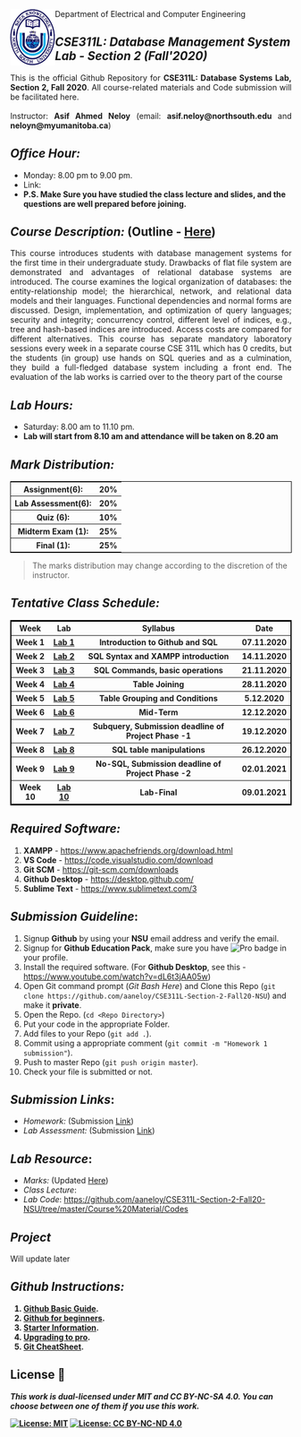 <html>
  
<img align="left" width="80" height="100" src="https://github.com/NeloyNSU/CSE482_Summer-19_Section7/blob/master/image/nsulogo.png">
Department of Electrical and Computer Engineering


## _CSE311L: Database Management System Lab - Section 2 (Fall'2020)_ 

<p align="justify">
This is the official Github Repository for <b>CSE311L: Database Systems Lab, Section 2, Fall 2020</b>. All course-related materials and Code submission will be facilitated here.</br> </br> 
Instructor: <strong>Asif Ahmed Neloy</strong> (email: <strong>asif.neloy@northsouth.edu</strong> and <strong>neloyn@myumanitoba.ca</strong>)

## _Office Hour:_
* Monday: 8.00 pm to 9.00 pm.
* Link: 
* **P.S. Make Sure you have studied the class lecture and slides, and the questions are well prepared before joining.**
</p>

## _Course Description:_ (Outline - <a href="https://github.com/aaneloy/CSE311L-Section-2-Fall20-NSU/blob/master/Course%20Material/CSE311L_Course_Outline_Fall_2020_Section_2.pdf">Here</a>)
<p align="justify">
This course introduces students with database management systems for the first time in their undergraduate study. Drawbacks of flat file system are demonstrated and advantages of relational database systems are introduced. The course examines the logical organization of databases: the entity-relationship model; the hierarchical, network, and relational data models and their languages. Functional dependencies and normal forms are discussed. Design, implementation, and optimization of query languages; security and integrity; concurrency control, different level of indices, e.g., tree and hash-based indices are introduced. Access costs are compared for different alternatives. This course has separate mandatory laboratory sessions every week in a separate course CSE 311L which has 0 credits, but the students (in group) use hands on SQL queries and as a culmination, they build a full-fledged database system including a front end. The evaluation of the lab works is carried over to the theory part of the course
</p>

## _Lab Hours:_
* Saturday: 8.00 am to 11.10 pm.
* **Lab will start from 8.10 am and attendance will be taken on 8.20 am**

## _Mark Distribution:_
<p align="central">
<table style="border:1px solid black;margin-left:auto;margin-right:auto;">
  <tr>
    <th>Assignment(6):</th>
    <th>20%</th> 
  </tr>
  <tr>
    <th>Lab Assessment(6):</th>
    <th>20%</th>
  <tr>
    <th>Quiz (6):</th>
    <th>10%</th> 
  </tr>
    <tr>
    <th>Midterm Exam (1):</th>
    <th>25%</th>
  </tr> 
   </tr>
    <tr>
    <th>Final (1):</th>
    <th>25%</th>
  </tr>  
</table>
</p>

> The marks distribution may change according to the discretion of the instructor.


## _Tentative Class Schedule:_
<p align="central">
<table style="border:2px solid black;margin-left:auto;margin-right:auto;">
  <tr>
    <th>Week</th>
    <th>Lab</th> 
    <th>Syllabus</th>
    <th>Date</th>
  </tr>
  <tr>
    <th>Week 1</th>
    <th><a href="">Lab 1</a></th> 
    <th>Introduction to Github and SQL</th>
    <th>07.11.2020</th>
  </tr>
    <tr>
  <th>Week 2</th>
    <th><a href="">Lab 2</a></th> 
    <th>SQL Syntax and XAMPP introduction</th>
    <th>14.11.2020</th>
  </tr>
  <tr>
  <th>Week 3</th>
    <th><a href="">Lab 3</a></th> 
    <th>SQL Commands, basic operations</th>
    <th>21.11.2020</th>
  </tr>
  <tr>
    <th>Week 4</th>
    <th><a href="">Lab 4</a></th> 
    <th>Table Joining</th>
    <th>28.11.2020</th>
  </tr>
  <tr>
    <th>Week 5</th>
    <th><a href="">Lab 5</a></th> 
    <th>Table Grouping and Conditions</th>
    <th>5.12.2020</th>
  </tr>
  <tr>
    <th>Week 6</th>
    <th><a href="">Lab 6</a></th> 
    <th><b>Mid-Term</b></th>
    <th>12.12.2020</th>
  </tr>
  <tr>
    <th>Week 7</th>
    <th><a href="">Lab 7</a></th> 
    <th>Subquery, <b>Submission deadline of Project Phase -1 </b></th>
    <th>19.12.2020</th>
  </tr>
  <tr>
    <th>Week 8</th>
    <th><a href="">Lab 8</a></th> 
    <th>SQL table manipulations</th>
    <th>26.12.2020</th>
  </tr>
   <tr>
  <th>Week 9</th>
    <th><a href="">Lab 9</a></th> 
    <th>No-SQL, <b>Submission deadline of Project Phase -2 </b></th>
    <th>02.01.2021</th>
  </tr>
  <tr>
    <th>Week 10</th>
    <th><a href="">Lab 10</a></th> 
    <th>Lab-Final</th>
    <th>09.01.2021</th>
  </tr>

</table>
</p>

## _Required Software:_

1. **XAMPP** - https://www.apachefriends.org/download.html
2. **VS Code** - https://code.visualstudio.com/download
3. **Git SCM** - https://git-scm.com/downloads
4. **Github Desktop** - https://desktop.github.com/
5. **Sublime Text** - https://www.sublimetext.com/3

## _Submission Guideline_:
<p align="central">

1. Signup **Github** by using your **NSU** email address and verify the email.
2. Signup for **Github Education Pack**, make sure you have ![Pro](https://webapps.stackexchange.com/questions/123808/github-whats-this-pro-tag-on-my-profile) badge in your profile.  
3. Install the required software. (For **Github Desktop**, see this - https://www.youtube.com/watch?v=dL6t3jAA05w)
4. Open Git command prompt (*Git Bash Here*) and Clone this Repo (```git clone https://github.com/aaneloy/CSE311L-Section-2-Fall20-NSU```) and make it **private**.
5. Open the Repo. (```cd <Repo Directory>```)
6. Put your code in the appropriate Folder.
7. Add files to your Repo (```git add .```).
8. Commit using a appropriate comment (```git commit -m "Homework 1 submission"```).
9. Push to master Repo (```git push origin master```).
10. Check your file is submitted or not.
</p>

## _Submission Links_:

* _Homework:_ (Submission <a href="https://github.com/aaneloy/CSE311L-Section-2-Fall20-NSU/tree/master/Homework%20Submission">Link</a>)
* _Lab Assessment:_ (Submission <a href="https://github.com/aaneloy/CSE311L-Section-2-Fall20-NSU/tree/master/Lab%20Assessment%20Submission">Link</a>)

## _Lab Resource_:
* _Marks:_ (Updated <a href="">Here</a>)
* _Class Lecture_: 
* _Lab Code_: https://github.com/aaneloy/CSE311L-Section-2-Fall20-NSU/tree/master/Course%20Material/Codes

## _Project_ 
<p align="justify">
Will update later
</p>

## _Github Instructions:_
<p align="justify">
<b>
  <ol> 
   <li> <a href="https://guides.github.com/">Github Basic Guide</a>. </i>
  <li> <a href="https://product.hubspot.com/blog/git-and-github-tutorial-for-beginners">Github for beginners</a>. </i>
  <li> <a href="https://towardsdatascience.com/getting-started-with-git-and-github-6fcd0f2d4ac6"> Starter Information</a>.</li>
  <li> <a href="https://education.github.com/pack"> Upgrading to pro</a>.</li>
  <li> <a href="https://gist.github.com/hofmannsven/6814451"> Git CheatSheet</a>.</li>
 </ol> 
</p>

</html>

## License 📄
_This work is dual-licensed under MIT and CC BY-NC-SA 4.0. You can choose between one of them if you use this work._

[![License: MIT](https://img.shields.io/badge/License-MIT-yellow.svg)](https://opensource.org/licenses/MIT) [![License: CC BY-NC-ND 4.0](https://img.shields.io/badge/License-CC%20BY--NC--ND%204.0-lightgrey.svg)](https://creativecommons.org/licenses/by-nc-nd/4.0/)
